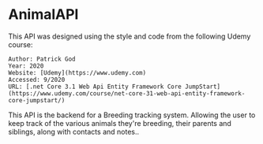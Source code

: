 # AnimalAPI

This API was designed using the style and code from the following Udemy course:

```
Author: Patrick God
Year: 2020
Website: [Udemy](https://www.udemy.com)
Accessed: 9/2020
URL: [.net Core 3.1 Web Api Entity Framework Core JumpStart](https://www.udemy.com/course/net-core-31-web-api-entity-framework-core-jumpstart/) 
```

This API is the backend for a Breeding tracking system.  Allowing the user to keep track of the various animals they're breeding, their parents and siblings, along with contacts and notes..

